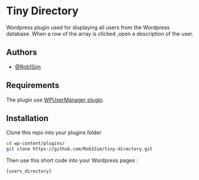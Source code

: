 
# Tiny Directory

Wordpress plugin used for displaying all users from the Wordpress database. When a row of the array is clicked ,open a description of the user.

## Authors

- [@Rob1Sim](https://github.com/Rob1Sim)


## Requirements

The plugin use [WPUserManager plugin](https://wpusermanager.com/article/194-profiles-page-setup/).

## Installation

Clone this repo into your plugins folder

```bash
cd wp-content/plugins/
git clone https://github.com/Rob1Sim/tiny-directory.git
```
    
Then use this short code into your Wordpress pages : 
```bash
[users_directory]
```
